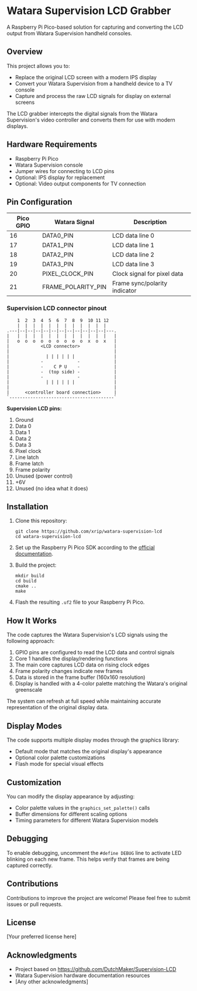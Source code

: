 # Watara Supervision LCD Grabber

A Raspberry Pi Pico-based solution for capturing and converting the LCD output from Watara Supervision handheld consoles.

## Overview

This project allows you to:
- Replace the original LCD screen with a modern IPS display
- Convert your Watara Supervision from a handheld device to a TV console
- Capture and process the raw LCD signals for display on external screens

The LCD grabber intercepts the digital signals from the Watara Supervision's video controller and converts them for use with modern displays.

## Hardware Requirements

- Raspberry Pi Pico
- Watara Supervision console
- Jumper wires for connecting to LCD pins
- Optional: IPS display for replacement
- Optional: Video output components for TV connection

## Pin Configuration

| Pico GPIO | Watara Signal      | Description                     |
|-----------|--------------------|---------------------------------|
| 16        | DATA0_PIN          | LCD data line 0                 |
| 17        | DATA1_PIN          | LCD data line 1                 |
| 18        | DATA2_PIN          | LCD data line 2                 |
| 19        | DATA3_PIN          | LCD data line 3                 |
| 20        | PIXEL_CLOCK_PIN    | Clock signal for pixel data     |
| 21        | FRAME_POLARITY_PIN | Frame sync/polarity indicator   |

### Supervision LCD connector pinout

```
    1  2  3  4  5  6  7  8  9  10 11 12
    |  |  |  |  |  |  |  |  |  |  |  |
.---|--|--|--|--|--|--|--|--|--|--|--|---.
|   |  |  |  |  |  |  |  |  |  |  |  |   |
|   o  o  o  o  o  o  o  o  o  x  o  x   |
|            <LCD connector>             |
|                                        |
|              | | | | | |               |
|            -             -             |
|            -    C P U    -             |
|            -  (top side) -             |
|            -             -             |
|              | | | | | |               |
|                                        |
|      <controller board connection>     |
`----------------------------------------`
```

**Supervision LCD pins:**

1. Ground
2. Data 0
3. Data 1
4. Data 2
5. Data 3
6. Pixel clock
7. Line latch
8. Frame latch
9. Frame polarity
10. Unused (power control)
11. +6V
12. Unused (no idea what it does)

## Installation

1. Clone this repository:
   ```
   git clone https://github.com/xrip/watara-supervision-lcd
   cd watara-supervision-lcd
   ```

2. Set up the Raspberry Pi Pico SDK according to the [official documentation](https://github.com/raspberrypi/pico-sdk).

3. Build the project:
   ```
   mkdir build
   cd build
   cmake ..
   make
   ```

4. Flash the resulting `.uf2` file to your Raspberry Pi Pico.

## How It Works

The code captures the Watara Supervision's LCD signals using the following approach:

1. GPIO pins are configured to read the LCD data and control signals
2. Core 1 handles the display/rendering functions
3. The main core captures LCD data on rising clock edges
4. Frame polarity changes indicate new frames
5. Data is stored in the frame buffer (160x160 resolution)
6. Display is handled with a 4-color palette matching the Watara's original greenscale

The system can refresh at full speed while maintaining accurate representation of the original display data.

## Display Modes

The code supports multiple display modes through the graphics library:
- Default mode that matches the original display's appearance
- Optional color palette customizations
- Flash mode for special visual effects

## Customization

You can modify the display appearance by adjusting:
- Color palette values in the `graphics_set_palette()` calls
- Buffer dimensions for different scaling options
- Timing parameters for different Watara Supervision models

## Debugging

To enable debugging, uncomment the `#define DEBUG` line to activate LED blinking on each new frame. This helps verify that frames are being captured correctly.

## Contributions

Contributions to improve the project are welcome! Please feel free to submit issues or pull requests.

## License

[Your preferred license here]

## Acknowledgments

- Project based on https://github.com/DutchMaker/Supervision-LCD 
- Watara Supervision hardware documentation resources
- [Any other acknowledgments]
